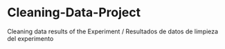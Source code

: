 # Cleaning-Data-Project
Cleaning data results of the Experiment / Resultados de datos de limpieza del experimento
